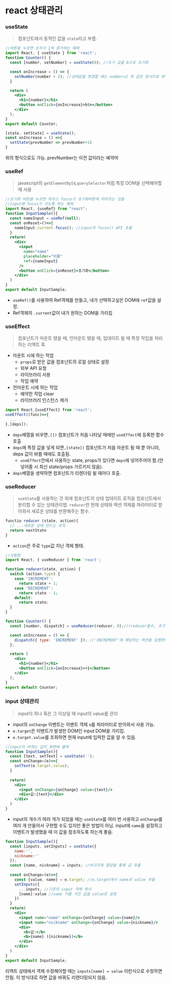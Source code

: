 # react 상태관리 

### useState
> 컴포넌트에서 동적인 값을 `state`라고 부름. 
```jsx
//버튼을 누르면 숫자가 1씩 증가하는 예제
import React, { useState } from 'react';
function Counter() {
  const [number, setNumber] = useState(0); //초기 값을 0으로 초기화

  const onIncrease = () => {
    setNumber(number + 1); //상태값을 변경할 때는 number=2 와 같은 방식으로 변경하면 안됨. 반드시 setter 함수를 통해 변경.
  }

  return (
    <div>
      <h1>{number}</h1>
      <button onClick={onIncrease}>btn</button>
    </div>
  );
}
export default Counter;
```
```jsx
[state, setState] = useState();
const onIncrease = () =>{
  setState(prevNumber => prevNumber+1) 
}
```
위의 형식으로도 가능. prevNumber는 이전 값이라는 예약어

### useRef
> javascript의 `getElementById`,`querySelector`처럼 특정 DOM을 선택해야할 때 사용
```jsx
//초기화 버튼을 누르면 마우스 focus가 초기화버튼에 머무르는 것을
//input에 focus가 가도록 하는 예제
import React, {useRef} from "react";
function InputSample(){
  const nameInput = useRef(null);
  const onReset=()=>{
    nameInput.current.focus(); //input의 focus() API 호출
  }
  return(
    <div>
      <input
        name="name"
        placeholder="이름"
        ref={nameInput}
      />
      <button onClick={onReset}>초기화</button>
    </div>
  )
}
export default InputSample;
```
- `useRef()`를 사용하여 Ref객체를 만들고, 내가 선택하고싶은 DOM에 `ref`값을 설정.
- Ref객체의 `.current`값이 내가 원하는 DOM을 가리킴

### useEffect
> 컴포넌트가 마운트 됐을 때, 언마운트 됐을 때, 업데이트 될 때 특정 작업을 처리하는 리액트 훅
- 마운트 시에 하는 작업
    - `props`로 받은 값을 컴포넌트의 로컬 상태로 설정
    - 외부 API 요청
    - 라이브러리 사용
    - 작업 예약
- 언마운트 시에 하는 작업
    - 예약한 작업 clear
    - 라이브러리 인스턴스 제거
```jsx
import React,{useEffect} from 'react';
useEffect((func)=>{
  ...
},[deps]);
```
- `deps`배열을 비우면`,[])` 컴포넌트가 처음 나타날 때에만 `useEffect`에 등록한 함수 호출  
- `deps`에 특정 값을 넣게 되면`,[state])` 컴포넌트가 처음 마운트 될 때 뿐 아니라, deps 값이 바뀔 때에도 호출됨.
    - `useEffect`안에서 사용하는 state, props가 있다면 `deps`에 넣어주어야 함.(안 넣어줄 시 최신 state/props 가르키지 않음).  
- `deps`배열을 생략하면 컴포넌트가 리렌더링 될 때마다 호출.

### useReducer
> `useState`를 사용하는 것 외에 컴포넌트의 상태 업데이트 로직을 컴포넌트에서 분리할 수 있는 상태관리법.
> `reducer`란 현재 상태와 액션 객체를 파라미터로 받아와서 새로운 상태를 반환해주는 함수.
```jsx
functio reducer (state, action){
  // ...새로운 상태 만드는 로직
  return nextState
}
```
- `action`은 주로 `type`값 지닌 객체 형태.
```jsx
//사용법
import React, { useReducer } from 'react';

function reducer(state, action) {
  switch (action.type) {
    case 'INCREMENT':
      return state + 1;
    case 'DECREMENT':
      return state - 1;
    default:
      return state;
  }
}

function Counter() {
  const [number, dispatch] = useReducer(reducer, 0);//(reducer함수, 초기상태)

  const onIncrease = () => {
    dispatch({ type: 'INCREMENT' }); //'INCREMENT'에 해당하는 액션을 실행한다
  };

  return (
    <div>
      <h1>{number}</h1>
      <button onClick={onIncrease}>+1</button>
    </div>
  );
}
export default Counter;
```


### input 상태관리
> input이 하나 혹은 그 이상일 때 input의 value를 관리
- input의 `onChange` 이벤트는 이벤트 객체 `e`를 파라미터로 받아와서 사용 가능.
- `e.target`은 이벤트가 발생한 DOM인 input DOM을 가리킴.
- `e.target.value`를 조회하면 현재 input에 입력한 값을 알 수 있음.

```jsx
//input이 바뀌는 값이 화면에 출력
function InputSample(){
  const [text, setText] = useState('');
  const onChange=(e)=>{
    setText(e.target.value);
  }
  
  return(
    <div>
      <input onChange={onChange} value={text}/>
      <div>값:{text}</div>
    </div>
  )
}
```
- input의 개수가 여러 개가 되었을 때는 `useState`를 여러 번 사용하고 `onChange`를 여러 개 만들어서 구현할 수도 있지만 좋은 방법이 아님. input에 `name`을 설정하고 이벤트가 발생했을 때 이 값을 참조하도록 하는게 좋음. 
```jsx
function InputSample(){
  const [inputs, setInputs] = useState({
    name:'',
    nickname:''
  });
  const {name, nickname} = inputs; //비구조화 할당을 통해 값 추출
  
  const onChange=(e)=>{
    const {value, name} = e.target; //e.target에서 name과 value 추출
    setInputs({
      ...inputs, //기존의 input 객체 복사
      [name]:value //name 키를 가진 값을 value로 설정
    })
  }
  return(
    <div>
      <input name="name" onChange={onChange} value={name}/>
      <input name="nickname" onChange={onChange} value={nickname}/>
      <div>
        <b>값:</b>
        <b>{name} ({nickname})</b>
      </div>
    </div>
  )
}
export default InputSample;
```
리액트 상태에서 객체 수정해야할 때는 `inputs[name] = value` 이런식으로 수정하면 안됨. 이 방식대로 하면 값을 바꿔도 리렌더링되지 않음. 

